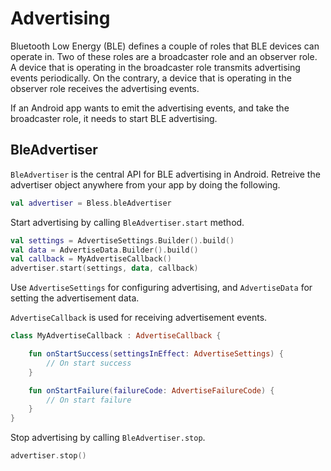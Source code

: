# Advertising

Bluetooth Low Energy (BLE) defines a couple of roles that BLE devices can operate in. Two of these roles are a broadcaster role and an observer role. A device that is operating in the broadcaster role transmits advertising events periodically. On the contrary, a device that is operating in the observer role receives the advertising events.

If an Android app wants to emit the advertising events, and take the broadcaster role, it needs to start BLE advertising.

## BleAdvertiser

`BleAdvertiser` is the central API for BLE advertising in Android. Retreive the advertiser object anywhere from your app by doing the following.

```Kotlin
val advertiser = Bless.bleAdvertiser
```

Start advertising by calling `BleAdvertiser.start` method.

```Kotlin
val settings = AdvertiseSettings.Builder().build()
val data = AdvertiseData.Builder().build()
val callback = MyAdvertiseCallback()
advertiser.start(settings, data, callback)
```

Use `AdvertiseSettings` for configuring advertising, and `AdvertiseData` for setting the advertisement data.

`AdvertiseCallback` is used for receiving advertisement events.

```Kotlin
class MyAdvertiseCallback : AdvertiseCallback {

    fun onStartSuccess(settingsInEffect: AdvertiseSettings) {
        // On start success
    }

    fun onStartFailure(failureCode: AdvertiseFailureCode) {
        // On start failure
    }
}
```

Stop advertising by calling `BleAdvertiser.stop`.

```Kotlin
advertiser.stop()
```